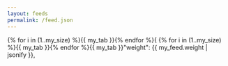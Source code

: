 ```yaml
---
layout: feeds
permalink: /feed.json
---
```

{% for i in (1..my_size) %}{{ my_tab }}{% endfor %}{
{% for i in (1..my_size) %}{{ my_tab }}{% endfor %}{{ my_tab }}"weight": {{ my_feed.weight | jsonify }},
